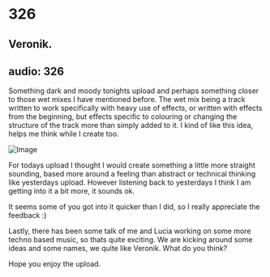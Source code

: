 # 326
## Veronik.
audio: 326
---

Something dark and moody tonights upload and perhaps something closer to those wet mixes I have mentioned before. The wet mix being a track written to work specifically with heavy use of effects, or written with effects from the beginning, but effects specific to colouring or changing the structure of the track more than simply added to it. I kind of like this idea, helps me think while I create too.

![Image](/assets/img/Snd-326.png)

For todays upload I thought I would create something a little more straight sounding, based more around a feeling than abstract or technical thinking like yesterdays upload. However listening back to yesterdays I think I am getting into it a bit more, it sounds ok.

It seems some of you got into it quicker than I did, so I really appreciate the feedback :)

Lastly, there has been some talk of me and Lucia working on some more techno based music, so thats quite exciting. We are kicking around some ideas and some names, we quite like Veronik. What do you think?

Hope you enjoy the upload.